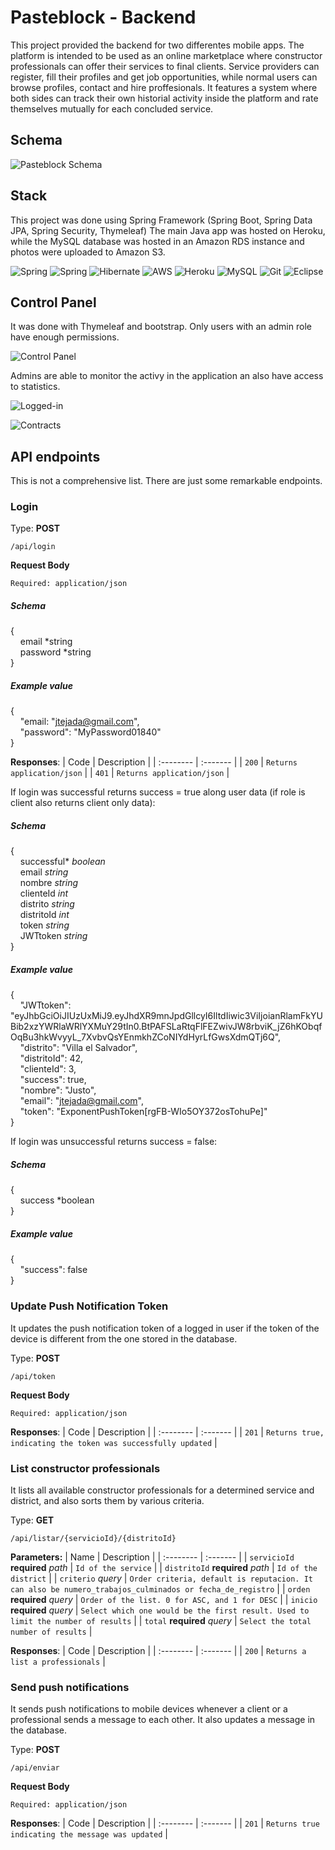 # Pasteblock - Backend

This project provided the backend for two differentes mobile apps.
The platform is intended to be used as an online marketplace where constructor professionals can offer their services to final clients.
Service providers can register, fill their profiles and get job opportunities, while normal users can browse profiles, contact and hire proffesionals.
It features a system where both sides can track their own historial activity inside the platform and rate themselves mutually for each concluded service.

## Schema

![Pasteblock Schema](https://github.com/Tomohiko10615/pasteblock/raw/main/schema.png)

## Stack

This project was done using Spring Framework (Spring Boot, Spring Data JPA, Spring Security, Thymeleaf)
The main Java app was hosted on Heroku, while the MySQL database was hosted in an Amazon RDS instance and photos were uploaded to Amazon S3.

![Spring](https://img.shields.io/badge/Java-ED8B00?style=for-the-badge&logo=java&logoColor=white)
![Spring](https://img.shields.io/badge/Spring-6DB33F?style=for-the-badge&logo=spring&logoColor=white)
![Hibernate](https://img.shields.io/badge/Hibernate-59666C?style=for-the-badge&logo=Hibernate&logoColor=white)
![AWS](https://img.shields.io/badge/Amazon_AWS-232F3E?style=for-the-badge&logo=amazon-aws&logoColor=white)
![Heroku](https://img.shields.io/badge/Heroku-430098?style=for-the-badge&logo=heroku&logoColor=white)
![MySQL](https://img.shields.io/badge/MySQL-00000F?style=for-the-badge&logo=mysql&logoColor=white)
![Git](https://img.shields.io/badge/GIT-E44C30?style=for-the-badge&logo=git&logoColor=white)
![Eclipse](https://img.shields.io/badge/Eclipse-2C2255?style=for-the-badge&logo=eclipse&logoColor=white)

## Control Panel

It was done with Thymeleaf and bootstrap. Only users with an admin role have enough permissions.

![Control Panel](https://github.com/Tomohiko10615/pasteblock/raw/main/control-panel.png)

Admins are able to monitor the activy in the application an also have access to statistics.

![Logged-in](https://github.com/Tomohiko10615/pasteblock/raw/main/logged-in.png)

![Contracts](https://github.com/Tomohiko10615/pasteblock/raw/main/contract.png)

## API endpoints

This is not a comprehensive list. There are just some remarkable endpoints.

### **Login**

Type: **POST**
``` 
/api/login
```

**Request Body**

`Required: application/json`

##### Schema

{\
&nbsp;&nbsp;&nbsp;&nbsp;email *string\
&nbsp;&nbsp;&nbsp;&nbsp;password *string\
}

##### Example value

{\
&nbsp;&nbsp;&nbsp;&nbsp;"email: "jtejada@gmail.com",\
&nbsp;&nbsp;&nbsp;&nbsp;"password": "MyPassword01840"\
}

**Responses**:
| Code | Description     |
| :-------- | :------- |
| `200` | `Returns application/json` |
| `401` | `Returns application/json` |

If login was successful returns success = true along user data (if role is client also returns client only data):

##### Schema

{  
&nbsp;&nbsp;&nbsp;&nbsp;successful\* *boolean*    
&nbsp;&nbsp;&nbsp;&nbsp;email *string*  
&nbsp;&nbsp;&nbsp;&nbsp;nombre *string*  
&nbsp;&nbsp;&nbsp;&nbsp;clienteId *int*  
&nbsp;&nbsp;&nbsp;&nbsp;distrito *string*  
&nbsp;&nbsp;&nbsp;&nbsp;distritoId *int*  
&nbsp;&nbsp;&nbsp;&nbsp;token *string*  
&nbsp;&nbsp;&nbsp;&nbsp;JWTtoken *string*  
}

##### Example value

{\
    &nbsp;&nbsp;&nbsp;&nbsp;"JWTtoken": "eyJhbGciOiJIUzUxMiJ9.eyJhdXR9mnJpdGllcyI6IltdIiwic3ViIjoianRlamFkYUBib2xzYWRlaWRlYXMuY29tIn0.BtPAFSLaRtqFlFEZwivJW8rbviK_jZ6hKObqfOqBu3hkWvyyL_7XvbvQsYEnmkhZCoNIYdHyrLfGwsXdmQTj6Q",\
    &nbsp;&nbsp;&nbsp;&nbsp;"distrito": "Villa el Salvador",\
    &nbsp;&nbsp;&nbsp;&nbsp;"distritoId": 42,\
    &nbsp;&nbsp;&nbsp;&nbsp;"clienteId": 3,\
    &nbsp;&nbsp;&nbsp;&nbsp;"success": true,\
    &nbsp;&nbsp;&nbsp;&nbsp;"nombre": "Justo",\
    &nbsp;&nbsp;&nbsp;&nbsp;"email": "jtejada@gmail.com",\
    &nbsp;&nbsp;&nbsp;&nbsp;"token": "ExponentPushToken[rgFB-WIo5OY372osTohuPe]"\
}

If login was unsuccessful returns success = false:

##### Schema

{\
&nbsp;&nbsp;&nbsp;&nbsp;success *boolean\
}

##### Example value

{\
    &nbsp;&nbsp;&nbsp;&nbsp;"success": false\
}

### **Update Push Notification Token**

It updates the push notification token of a logged in user if the token of the device is different from the one stored in the database.

Type: **POST**
``` 
/api/token
```

**Request Body**

`Required: application/json`

**Responses**:
| Code | Description     |
| :-------- | :------- |
| `201` | `Returns true, indicating the token was successfully updated` |

### **List constructor professionals**

It lists all available constructor professionals for a determined service and district, and also sorts them by various criteria.

Type: **GET**
``` 
/api/listar/{servicioId}/{distritoId}
```

**Parameters:**
| Name | Description     |
| :-------- | :------- |
| `servicioId` **required** *path* | `Id of the service` |
| `distritoId` **required** *path* | `Id of the district` |
| `criterio` *query* | `Order criteria, default is reputacion. It can also be numero_trabajos_culminados or fecha_de_registro` |
| `orden` **required** *query* | `Order of the list. 0 for ASC, and 1 for DESC` |
| `inicio` **required** *query* | `Select which one would be the first result. Used to limit the number of results` |
| `total` **required** *query* | `Select the total number of results` |

**Responses**:
| Code | Description     |
| :-------- | :------- |
| `200` | `Returns a list a professionals` |

### **Send push notifications**

It sends push notifications to mobile devices whenever a client or a professional sends a message to each other. It also updates a message in the database.

Type: **POST**
``` 
/api/enviar
```
**Request Body**

`Required: application/json`

**Responses**:
| Code | Description     |
| :-------- | :------- |
| `201` | `Returns true indicating the message was updated` |
